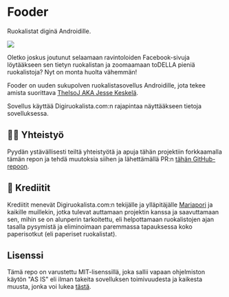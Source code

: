 # Fooder
Ruokalistat diginä Androidille.

[<img src="https://play.google.com/intl/en_us/badges/static/images/badges/fi_badge_web_generic.png">](https://play.google.com/store/apps/details?id=fi.jesunmaailma.fooder.android)

Oletko joskus joutunut selaamaan ravintoloiden Facebook-sivuja löytääkseen sen tietyn ruokalistan ja zoomaamaan toDELLA pieniä ruokalistoja? Nyt on monta huolta vähemmän!

Fooder on uuden sukupolven ruokalistasovellus Androidille, jota tekee amista suorittava [TheIsoJ AKA Jesse Keskelä](https://github.com/TheIsoJ).

Sovellus käyttää Digiruokalista.com:n rajapintaa näyttääkseen tietoja sovelluksessa.

## 👨‍💻 Yhteistyö
Pyydän ystävällisesti teiltä yhteistyötä ja apuja tähän projektiin forkkaamalla tämän repon ja tehdä muutoksia siihen ja lähettämällä PR:n [tähän GitHub-repoon](https://github.com/TheIsoJ/Fooder-Android/pulls).

## 🙏 Krediitit
Krediitit menevät Digiruokalista.com:n tekijälle ja ylläpitäjälle [Mariapori](https://github.com/Mariapori) ja kaikille muillekin, jotka tulevat auttamaan projektin kanssa ja saavuttamaan sen, mihin se on alunperin tarkoitettu, eli helpottamaan ruokalistojen ajan tasalla pysymistä ja eliminoimaan paremmassa tapauksessa koko paperisotkut (eli paperiset ruokalistat).

## Lisenssi
Tämä repo on varustettu MIT-lisenssillä, joka sallii vapaan ohjelmiston käytön "AS IS" eli ilman takeita sovelluksen toimivuudesta ja kaikesta muusta, jonka voi lukea [tästä](https://github.com/TheIsoJ/Fooder-Android/tree/main/LICENSE).